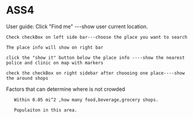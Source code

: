 # ASS4


User guide:
    Click "Find me" ---show user current location.
    
    Check checkBox on left side bar---choose the place you want to search
    
    The place info will show on right bar
    
    click the "show it" button below the place info ----show the nearest police and clinic on map with markers
    
    check the checkBox on right sidebar after choooing one place----show the around shops 


Factors that can determine where is not crowded

       Within 0.05 mi^2 ,how many food,beverage,grocery shops.
       
       Populaiton in this area.
